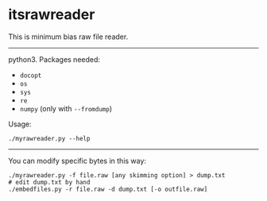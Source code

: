 # itsrawreader


This is minimum bias raw file reader. 

---

python3. Packages needed: 
+ `docopt`
+ `os`
+ `sys`
+ `re`
+ `numpy` (only with `--fromdump`)

Usage:

```
./myrawreader.py --help
```

---

You can modify specific bytes in this way:

```
./myrawreader.py -f file.raw [any skimming option] > dump.txt
# edit dump.txt by hand
./embedfiles.py -r file.raw -d dump.txt [-o outfile.raw]
```